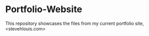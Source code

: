# Portfolio-Website
This repository showcases the files from my current portfolio site, <stevehlouis.com>
